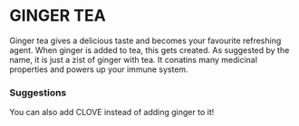 # GINGER TEA

Ginger tea gives a delicious taste and becomes your favourite refreshing agent. When ginger is added to tea, this gets created. As suggested by the name, it is just a zist of ginger with tea. It conatins many medicinal properties and powers up your immune system.

### Suggestions
You can also add CLOVE instead of adding ginger to it!
